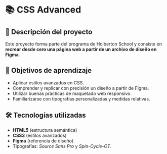 # 📚 CSS Advanced

## 📄 Descripción del proyecto
Este proyecto forma parte del programa de Holberton School y consiste en **recrear desde cero una página web a partir de un archivo de diseño en Figma**.  

## 🧭 Objetivos de aprendizaje
- Aplicar estilos avanzados en CSS.  
- Comprender y replicar con precisión un diseño a partir de Figma.  
- Utilizar buenas prácticas de maquetado web responsivo.  
- Familiarizarse con tipografías personalizadas y medidas relativas.

## 🛠️ Tecnologías utilizadas
- **HTML5** (estructura semántica)  
- **CSS3** (estilos avanzados)  
- **Figma** (referencia de diseño)  
- Tipografías: *Source Sans Pro* y *Spin-Cycle-OT*.
